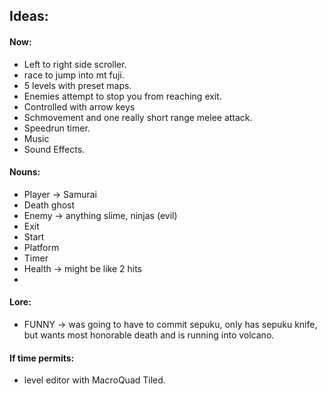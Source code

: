 ## Ideas:
#### Now:
- Left to right side scroller.
- race to jump into mt fuji.
- 5 levels with preset maps.
- Enemies attempt to stop you from reaching exit.
- Controlled with arrow keys
- Schmovement and one really short range melee attack.
- Speedrun timer.
- Music
- Sound Effects.

#### Nouns:
- Player -> Samurai
- Death ghost
- Enemy -> anything slime, ninjas (evil)
- Exit
- Start
- Platform
- Timer
- Health -> might be like 2 hits
- 

#### Lore:
- FUNNY -> was going to have to commit sepuku, only has sepuku knife, but wants most honorable death and is running into volcano.

#### If time permits:
- level editor with MacroQuad Tiled.